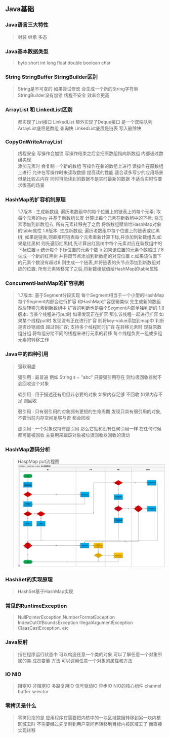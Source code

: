 ## Java基础

### Java语言三大特性
> 封装 继承 多态

### Java基本数据类型
> byte short int long float double boolean char
> 

### String StringBuffer StringBuilder区别
> String是不可变的 如果尝试修改 会生成一个新的String字符串
> StringBuilder没有加锁 线程不安全  效率会更高
> 
### ArrayList 和 LinkedList区别
> 都实现了List接口 LinkedList 额外实现了Deque接口 是一个双端队列
> ArrayList底层是数组 查询快   LinkedList底层是链表  写入删除快
> 
### CopyOnWriteArrayList
> 线程安全 写操作会加锁   写操作结束之后会把原数组指向新数组
> 内部通过数组实现   
> 添加元素时  会复制一个新的数组 写操作在新的数组上进行 读操作在原数组上进行
> 允许在写操作时来读取数据 提高读的性能  适合读多写少的应用场景 但是比较占内存 同时可能读到的数据不是实时最新的数据 不适合实时性要求很高的场景

### HashMap的扩容机制原理
> 1.7版本 : 生成新数组; 遍历老数组中的每个位置上的链表上的每个元素; 取每个元素的key 并基于新数组长度 计算出每个元素在新数组中的下标; 将元素添加到新数组去; 所有元素转移完了之后 将新数组赋值给HashMap对象的table属性
> 1.8版本: 生成新数组; 遍历老数组中每个位置上的链表或红黑树; 如果是链表,则直接将链表每个元素重新计算下标,并添加到新数组去.如果是红黑树 则先遍历红黑树,先计算出红黑树中每个元素对应在新数组中的下标位置:a.统计每个下标位置的元素个数  b.如果该位置的元素个数超过了8 生成一个新的红黑树 并将跟节点添加到新数组的对应位置 c.如果该位置下的元素个数没有超过8,则生成一个链表,并将链表的头节点添加到新数组对应的位置; 所有元素转移完了之后,将新数组赋值给HashMap的table属性
> 
### ConcurrentHashMap的扩容机制
> 1.7版本: 基于Segment分段实现 每个Segment相当于一个小型的HashMap  每个Segment内部会进行扩容 和HashMap扩容逻辑类似  先生成新的数组 然后转移元素到新数组中 扩容的判断也是每个Segment内部单独判断的
> 1.8版本: 当某个线程进行put时 如果发现正在扩容 那么该线程一起进行扩容  如果某个线程put时 发现没有正在进行扩容 则将key-value添加到map中 判断是否炒锅阈值 超过则扩容; 支持多个线程同时扩容   在转移元素时 现将原数组分组 将每组分给不同的线程来进行元素的转移 每个线程负责一组或多组元素的转移工作


### Java中的四种引用
> 强软弱虚
> 
> 强引用 : 最普遍 例如 String s = "abc"  只要强引用存在 则垃圾回收器就不会回收这个对象
> 
> 软引用 : 用于描述还有用但非必要的对象 如果内存足够 不回收 如果内存不足 则回收
> 
> 弱引用 : 只有弱引用的对象拥有更短的生命周期  发现只具有弱引用的对象,不管当前内存空间足够与否 都会回收
> 
> 虚引用 : 一个对象仅持有虚引用 那么它就和没有任何引用一样 在任何时候都可能被回收 主要用来跟踪对象被垃圾回收器回收的活动
> 
### HashMap源码分析
> HaspMap put流程图
![avatar](./src/HashMap_put.png)


### HashSet的实现原理
> HashSet基于HashMap实现


### 常见的RuntimeException
> NullPointerException    NumberFormatException    IndexOutOfBoundsException    IllegalArgumentException    ClaasCastException. etc


### Java反射
> 指在程序运行状态中 可以构造任意一个类的对象 可以了解任意一个对象所属的类 成员变量 方法 可以调用任意一个对象的属性和方法

### IO NIO
> 阻塞IO 非阻塞IO 多路复用IO 信号驱动IO 异步IO
> NIO的核心组件  channel  buffer  selector
> 
### 零拷贝是什么
> 零拷贝指的是  应用程序在需要把内核中的一块区域数据转移到另一块内核区域去时 不需要经过先复制到用户空间再转移到目标内核区域去了  而直接实现转移